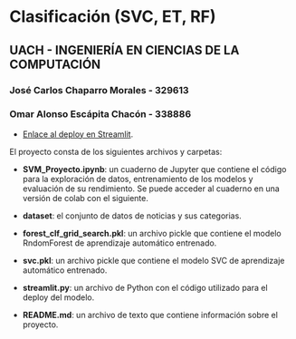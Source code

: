 # Clasificación (SVC, ET, RF)
## UACH - INGENIERÍA EN CIENCIAS DE LA COMPUTACIÓN 
### José Carlos Chaparro Morales - 329613
### Omar Alonso Escápita Chacón - 338886

- [Enlace al deploy en Streamlit](https://josecchaparro-classification-project-streamlit-pn5l5p.streamlit.app/).

El proyecto consta de los siguientes archivos y carpetas:

- **SVM_Proyecto.ipynb**: un cuaderno de Jupyter que contiene el código para la exploración de datos, entrenamiento de los modelos y evaluación de su rendimiento. Se puede acceder al cuaderno en una versión de colab con el siguiente.

- **dataset**: el conjunto de datos de noticias y sus categorias.

- **forest_clf_grid_search.pkl**: un archivo pickle que contiene el modelo  RndomForest de aprendizaje automático entrenado.

- **svc.pkl**: un archivo pickle que contiene el modelo SVC de aprendizaje automático entrenado.

- **streamlit.py**: un archivo de Python con el código utilizado para el deploy del modelo.

- **README.md**: un archivo de texto que contiene información sobre el proyecto.